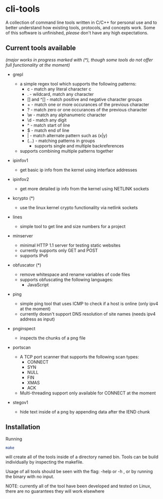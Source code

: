 # cli-tools 

A collection of command line tools written in C/C++ for personal use and to better understand how existing tools, protocols, and concepts work. Some of this software is unfinished, *please* don't have any high expectations. 


## Current tools available 
*(major works in progress marked with (\*), though some tools do not offer full functionality at the moment)*

* grepl 
  * a simple regex tool which supports the following patterns:
      * c  - match any literal character c
      * .  - wildcard, match any character
      * [] and ^[] - match positive and negative character groups
      * \+  - match one or more occurances of the previous character
      * ?  - match zero or one occurances of the previous character
      * \w - match any alphanumeric character 
      * \d - match any digit   
      * ^  - match start of line
      * $  - match end of line 
      * |  - match alternate pattern such as (x|y)
      * (...) - matching patterns in groups
        * supports single and multiple backreferences
  * supports combining multiple patterns together
   
* ipinfov1
  * get basic ip info from the kernel using interface addresses

* ipinfov2
  * get more detailed ip info from the kernel using NETLINK sockets

* kcrypto (\*)
  * use the linux kernel crypto functionality via netlink sockets

* lines 
  * simple tool to get line and size numbers for a project 

* minserver
  * minimal HTTP 1.1 server for testing static websites 
  * currently supports only GET and POST
  * supports IPv6

* obfuscator (\*)
  * remove whitespace and rename variables of code files 
  * supports obfuscating the following languages:  
    * JavaScript

* ping 
  * simple ping tool that uses ICMP to check if a host is online (only ipv4 at the moment)
  * currently doesn't support DNS resolution of site names (needs ipv4 address as input)

* pnginspect
  * inspects the chunks of a png file

* portscan
  * A TCP port scanner that supports the following scan types: 
      * CONNECT
      * SYN
      * NULL 
      * FIN 
      * XMAS
      * ACK 
  * Multi-threading support only available for CONNECT at the moment 

* stegov1
  * hide text inside of a png by appending data after the IEND chunk 

<!-- ## dependencies 
* zlib   -->


## Installation

Running  
```bash
make 
```
will create all of the tools inside of a directory named bin. 
Tools can be build individually by inspecting the makefile. 

Usage of all tools should be seen with the flag: -help or -h , or by running the binary with no input. 

NOTE: currently all of the tool have been developed and tested on Linux, there are no guarantees they will work elsewhere


